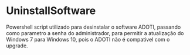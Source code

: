 # UninstallSoftware

Powershell script utilizado para desinstalar o software ADOTI, passando como parametro a senha do administrador,
para permitir a atualização do Windows 7 para Windows 10, pois o ADOTI não é compativel com o upgrade.

